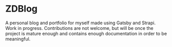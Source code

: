 # ZDBlog

A personal blog and portfolio for myself made using Gatsby and Strapi.
Work in progress.
Contributions are not welcome, but will be once the project is mature enough and contains enough documentation in order to be meaningful.
